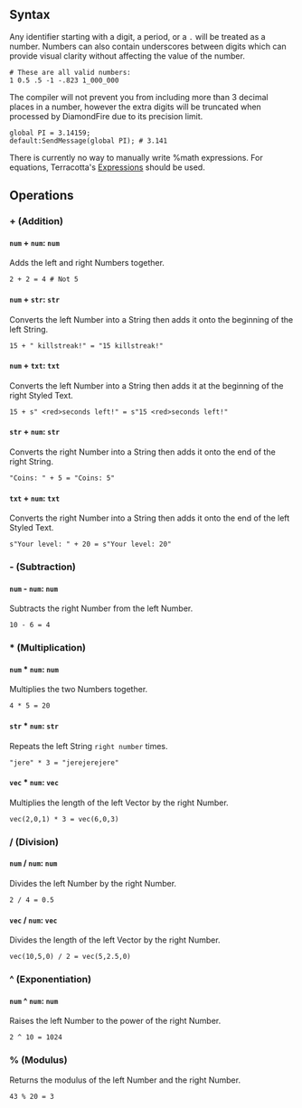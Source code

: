 ## Syntax
Any identifier starting with a digit, a period, or a `.` will be treated as a number. Numbers can also contain underscores between digits which can provide visual clarity without affecting the value of the number.

```tc
# These are all valid numbers:
1 0.5 .5 -1 -.823 1_000_000
```

The compiler will not prevent you from including more than 3 decimal places in a number, however the extra digits will be truncated when processed by DiamondFire due to its precision limit.

```tc
global PI = 3.14159;
default:SendMessage(global PI); # 3.141
```

There is currently no way to manually write %math expressions. For equations, Terracotta's [Expressions](../language_features/expressions.md) should be used.

## Operations
### + (Addition)
#### `num` + `num`: `num`
Adds the left and right Numbers together.
```tc
2 + 2 = 4 # Not 5
```

#### `num` + `str`: `str`
Converts the left Number into a String then adds it onto the beginning of the left String.
```tc
15 + " killstreak!" = "15 killstreak!"
```

#### `num` + `txt`: `txt`
Converts the left Number into a String then adds it at the beginning of the right Styled Text.
```tc
15 + s" <red>seconds left!" = s"15 <red>seconds left!"
```

#### `str` + `num`: `str`
Converts the right Number into a String then adds it onto the end of the right String.
```tc
"Coins: " + 5 = "Coins: 5"
```

#### `txt` + `num`: `txt`
Converts the right Number into a String then adds it onto the end of the left Styled Text.
```tc
s"Your level: " + 20 = s"Your level: 20"
```

### - (Subtraction)

#### `num` - `num`: `num`
Subtracts the right Number from the left Number.
```tc
10 - 6 = 4
```

### * (Multiplication)

#### `num` * `num`: `num`
Multiplies the two Numbers together.
```tc
4 * 5 = 20
```

#### `str` * `num`: `str`
Repeats the left String `right number` times.
```tc
"jere" * 3 = "jerejerejere"
```

#### `vec` * `num`: `vec`
Multiplies the length of the left Vector by the right Number.
```tc
vec(2,0,1) * 3 = vec(6,0,3)
```

### / (Division)

#### `num` / `num`: `num`
Divides the left Number by the right Number.
```tc   
2 / 4 = 0.5
```

#### `vec` / `num`: `vec`
Divides the length of the left Vector by the right Number.
```tc
vec(10,5,0) / 2 = vec(5,2.5,0)
```

### ^ (Exponentiation)

#### `num` ^ `num`: `num`
Raises the left Number to the power of the right Number.
```tc
2 ^ 10 = 1024
```

### % (Modulus)
Returns the modulus of the left Number and the right Number.
```tc
43 % 20 = 3
```